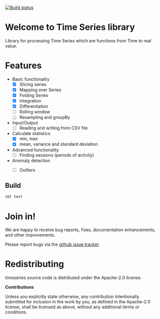 [![Build status](https://travis-ci.org/carldata/timeseries.svg?branch=master)](https://travis-ci.org/carldata/timeseries)
# Welcome to Time Series library

Library for processing Time Series which are functions from Time to real value.


# Features

  * Basic functionality
    * [x] Slicing series
    * [x] Mapping over Series
    * [x] Folding Series
    * [x] Integration
    * [x] Differentiation
    * [ ] Rolling window
    * [ ] Resampling and groupBy
  * Input/Output
    * [ ] Reading and writing from CSV file
  * Calculate statistics
    * [x] min, max
    * [x] mean, variance and standard deviation
  * Advanced functionality
    * [ ] Finding sessions (periods of activity)
  * Anomaly detection
    * [ ] Outliers


## Build

```bash
sbt test
```


# Join in!

We are happy to receive bug reports, fixes, documentation enhancements,
and other improvements.

Please report bugs via the
[github issue tracker](http://github.com/carldata/timeseries/issues).



# Redistributing

timeseries source code is distributed under the Apache-2.0 license.

**Contributions**

Unless you explicitly state otherwise, any contribution intentionally submitted
for inclusion in the work by you, as defined in the Apache-2.0 license, shall be
licensed as above, without any additional terms or conditions.
